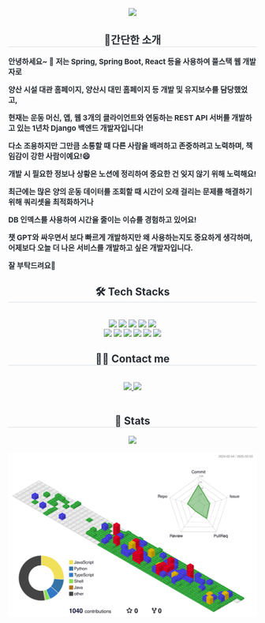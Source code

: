 <div align= "center">
    <img src="https://capsule-render.vercel.app/api?type=waving&color=gradient&height=180&text=Introduce%20My%20GitHub🖐&animation=twinkling&fontColor=353b41&fontSize=60" />
</div>
<div align="center">
    <h2 style="border-bottom: 1px solid #d8dee4; color: #282d33;"> 🎉간단한 소개 </h2>   
</div>        
<div style="font-weight:700; font-size:15px; color:#282d33;">        
  <p style="text-align:left;">안녕하세요~ 👋 저는 Spring, Spring Boot, React 등을 사용하여 풀스택 웹 개발자로</p>
  <p style="text-align:left;">양산 시설 대관 홈페이지, 양산시 대민 홈페이지 등 개발 및 유지보수를 담당했었고,</p>
  <p style="text-align:left;">현재는 운동 머신, 앱, 웹 3개의 클라이언트와 연동하는 REST API 서버를 개발하고 있는 1년차 Django 백엔드 개발자입니다!</p>
  <p style="text-align:left;">다소 조용하지만 그만큼 소통할 때 다른 사람을 배려하고 존중하려고 노력하며, 책임감이 강한 사람이예요!😄</p>
  <p style="text-align:left;">개발 시 필요한 정보나 상황은 노션에 정리하여 중요한 건 잊지 않기 위해 노력해요! </p>
  <p style="text-align:left;">최근에는 많은 양의 운동 데이터를 조회할 때 시간이 오래 걸리는 문제를 해결하기 위해 쿼리셋을 최적화하거나 </p>
  <p style="text-align:left;">DB 인덱스를 사용하여 시간을 줄이는 이슈를 경험하고 있어요!</p>
  <p style="text-align:left;">챗 GPT와 싸우면서 보다 빠르게 개발하지만 왜 사용하는지도 중요하게 생각하며, 어제보다 오늘 더 나은 서비스를 개발하고 싶은 개발자입니다.</p>
  <p style="text-align:left;">잘 부탁드려요🫡</p>
</div>
<div align= "center">
    <h2 style="border-bottom: 1px solid #d8dee4; color: #282d33;"> 🛠️ Tech Stacks </h2> <br> 
    <div style="margin: 0 auto; text-align: center;" align= "center"> 
      <img src="https://img.shields.io/badge/Java-007396?style=flat-square&logo=Java&logoColor=white">
      <img src="https://img.shields.io/badge/Python-3776AB?style=flat-square&logo=Python&logoColor=white">
      <img src="https://img.shields.io/badge/Javascript-F7DF1E?style=flat-square&logo=Javascript&logoColor=white">                                  
      <img src="https://img.shields.io/badge/React-61DAFB?style=flat-square&logo=React&logoColor=white">
      <img src="https://img.shields.io/badge/Recoil-0179f3?style=flat-square&logo=Recoil&logoColor=white">
      <br/><img src="https://img.shields.io/badge/Django-092E20?style=flat-square&logo=Django&logoColor=white">        
      <img src="https://img.shields.io/badge/Spring Boot-6DB33F?style=flat-square&logo=Spring Boot&logoColor=white">
      <img src="https://img.shields.io/badge/Spring-6DB33F?style=flat-square&logo=Spring&logoColor=white">
      <img src="https://img.shields.io/badge/Docker-2496ED?style=flat-square&logo=Docker&logoColor=white">        
      <img src="https://img.shields.io/badge/Git-F05032?style=flat-square&logo=Git&logoColor=white">          
      <img src="https://img.shields.io/badge/Linux-FCC624?style=flat-square&logo=Linux&logoColor=white">                    
    </div>
</div>
<div align= "center">
<h2 style="border-bottom: 1px solid #d8dee4; color: #282d33;"> 🧑‍💻 Contact me </h2> <br> 
</div>
<div align= "center"> 
    <a href=https://precious-value.tistory.com/> <img src="https://img.shields.io/badge/Tistory-FF5544?style=flat-square&logo=Tistory&logoColor=white&link=https://precious-value.tistory.com/"> </a>
    <a href=https://github.com/dedel009/> <img src="https://img.shields.io/badge/Github-181717?style=flat-square&logo=Github&logoColor=white"></a>
</div><br> 
<div align= "center"> 
    <h2 style="border-bottom: 1px solid #d8dee4; color: #282d33;"> 🏅 Stats </h2>    
    <img src="https://github-readme-stats.vercel.app/api/top-langs/?username=dedel009&layout=compact&bg_color=180,00000000,&title_color=000000&text_color=000000"/> 
</div>          
        
![](./profile-3d-contrib/profile-gitblock.svg)             
        
  

